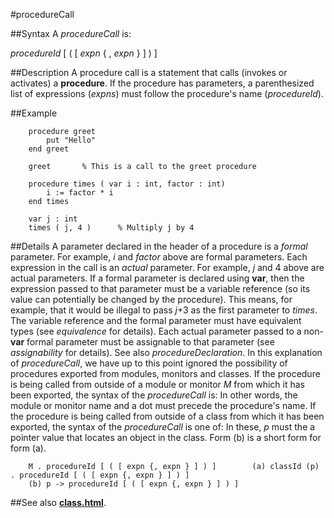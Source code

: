 
#procedureCall

##Syntax
A _procedureCall_ is:

_procedureId_ [ ( [ _expn_ { , _expn_ } ] ) ]




##Description
A procedure call is a statement that calls (invokes or activates) a **procedure**. If the procedure has parameters, a parenthesized list of expressions (_expns_) must follow the procedure's name (_procedureId_).



##Example



        procedure greet
            put "Hello"
        end greet
        
        greet       % This is a call to the greet procedure
        
        procedure times ( var i : int, factor : int)
            i := factor * i
        end times
        
        var j : int
        times ( j, 4 )      % Multiply j by 4
##Details
A parameter declared in the header of a procedure is a _formal_ parameter. For example, _i_ and _factor_ above are formal parameters. Each expression in the call is an _actual_ parameter. For example, _j_ and 4 above are actual parameters.
If a formal parameter is declared using **var**, then the expression passed to that parameter must be a variable reference (so its value can potentially be changed by the procedure). This means, for example, that it would be illegal to pass _j_+3 as the first parameter to _times_. The variable reference and the formal parameter must have equivalent types (see _equivalence_ for details).
Each actual parameter passed to a non-**var** formal parameter must be assignable to that parameter (see _assignability_ for details). See also _procedureDeclaration_.
In this explanation of _procedureCall_, we have up to this point ignored the possibility of procedures exported from modules, monitors and classes. If the procedure is being called from outside of a module or monitor _M_ from which it has been exported, the syntax of the _procedureCall_ is:
In other words, the module or monitor name and a dot must precede the procedure's name. If the procedure is being called from outside of a class from which it has been exported, the syntax of the _procedureCall_ is one of:
In these, _p_ must the a pointer value that locates an object in the class. Form (b) is a short form for form (a).


        M . procedureId [ ( [ expn {, expn } ] ) ]        (a) classId (p) . procedureId [ ( [ expn {, expn } ] ) ]
        (b) p -> procedureId [ ( [ expn {, expn } ] ) ]
##See also
**[class.html](class)**.


